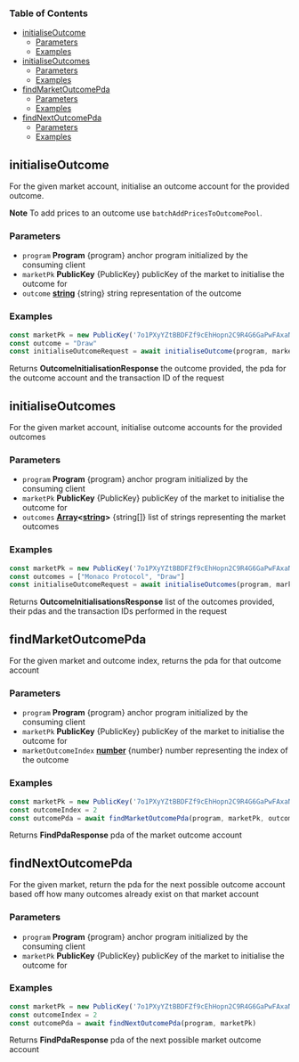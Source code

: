 <!-- Generated by documentation.js. Update this documentation by updating the source code. -->

### Table of Contents

*   [initialiseOutcome][1]
    *   [Parameters][2]
    *   [Examples][3]
*   [initialiseOutcomes][4]
    *   [Parameters][5]
    *   [Examples][6]
*   [findMarketOutcomePda][7]
    *   [Parameters][8]
    *   [Examples][9]
*   [findNextOutcomePda][10]
    *   [Parameters][11]
    *   [Examples][12]

## initialiseOutcome

For the given market account, initialise an outcome account for the provided outcome.

**Note** To add prices to an outcome use `batchAddPricesToOutcomePool`.

### Parameters

*   `program` **Program** {program} anchor program initialized by the consuming client
*   `marketPk` **PublicKey** {PublicKey} publicKey of the market to initialise the outcome for
*   `outcome` **[string][13]** {string} string representation of the outcome

### Examples

```javascript
const marketPk = new PublicKey('7o1PXyYZtBBDFZf9cEhHopn2C9R4G6GaPwFAxaNWM33D')
const outcome = "Draw"
const initialiseOutcomeRequest = await initialiseOutcome(program, marketPk, outcome)
```

Returns **OutcomeInitialisationResponse** the outcome provided, the pda for the outcome account and the transaction ID of the request

## initialiseOutcomes

For the given market account, initialise outcome accounts for the provided outcomes

### Parameters

*   `program` **Program** {program} anchor program initialized by the consuming client
*   `marketPk` **PublicKey** {PublicKey} publicKey of the market to initialise the outcome for
*   `outcomes` **[Array][14]<[string][13]>** {string\[]} list of strings representing the market outcomes

### Examples

```javascript
const marketPk = new PublicKey('7o1PXyYZtBBDFZf9cEhHopn2C9R4G6GaPwFAxaNWM33D')
const outcomes = ["Monaco Protocol", "Draw"]
const initialiseOutcomeRequest = await initialiseOutcomes(program, marketPk, outcomes)
```

Returns **OutcomeInitialisationsResponse** list of the outcomes provided, their pdas and the transaction IDs performed in the request

## findMarketOutcomePda

For the given market and outcome index, returns the pda for that outcome account

### Parameters

*   `program` **Program** {program} anchor program initialized by the consuming client
*   `marketPk` **PublicKey** {PublicKey} publicKey of the market to initialise the outcome for
*   `marketOutcomeIndex` **[number][15]** {number} number representing the index of the outcome

### Examples

```javascript
const marketPk = new PublicKey('7o1PXyYZtBBDFZf9cEhHopn2C9R4G6GaPwFAxaNWM33D')
const outcomeIndex = 2
const outcomePda = await findMarketOutcomePda(program, marketPk, outcomeIndex)
```

Returns **FindPdaResponse** pda of the market outcome account

## findNextOutcomePda

For the given market, return the pda for the next possible outcome account based off how many outcomes already exist on that market account

### Parameters

*   `program` **Program** {program} anchor program initialized by the consuming client
*   `marketPk` **PublicKey** {PublicKey} publicKey of the market to initialise the outcome for

### Examples

```javascript
const marketPk = new PublicKey('7o1PXyYZtBBDFZf9cEhHopn2C9R4G6GaPwFAxaNWM33D')
const outcomeIndex = 2
const outcomePda = await findNextOutcomePda(program, marketPk)
```

Returns **FindPdaResponse** pda of the next possible market outcome account

[1]: #initialiseoutcome

[2]: #parameters

[3]: #examples

[4]: #initialiseoutcomes

[5]: #parameters-1

[6]: #examples-1

[7]: #findmarketoutcomepda

[8]: #parameters-2

[9]: #examples-2

[10]: #findnextoutcomepda

[11]: #parameters-3

[12]: #examples-3

[13]: https://developer.mozilla.org/docs/Web/JavaScript/Reference/Global_Objects/String

[14]: https://developer.mozilla.org/docs/Web/JavaScript/Reference/Global_Objects/Array

[15]: https://developer.mozilla.org/docs/Web/JavaScript/Reference/Global_Objects/Number
